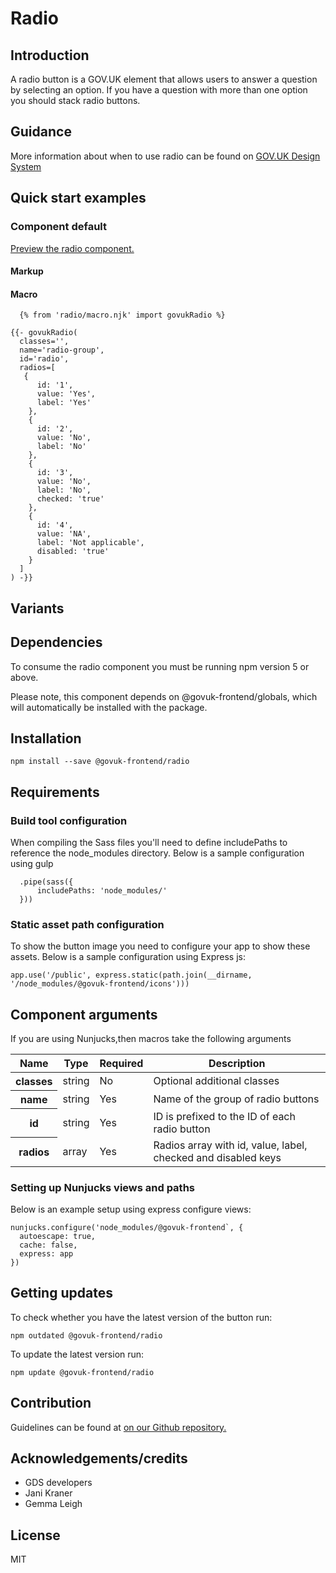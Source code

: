 # Radio

## Introduction

A radio button is a GOV.UK element that allows users to answer a question by selecting an option. If you have a question with more than one option you should stack radio buttons.

## Guidance

More information about when to use radio can be found on [GOV.UK Design System](http://www.linktodesignsystem.com/radio "Link to read guidance on the use of radio on Gov.uk Design system website")

## Quick start examples

### Component default

[Preview the radio component.](http://govuk-frontend-review.herokuapp.com/components/radio/preview)

#### Markup

#### Macro

      {% from 'radio/macro.njk' import govukRadio %}

    {{- govukRadio(
      classes='',
      name='radio-group',
      id='radio',
      radios=[
       {
          id: '1',
          value: 'Yes',
          label: 'Yes'
        },
        {
          id: '2',
          value: 'No',
          label: 'No'
        },
        {
          id: '3',
          value: 'No',
          label: 'No',
          checked: 'true'
        },
        {
          id: '4',
          value: 'NA',
          label: 'Not applicable',
          disabled: 'true'
        }
      ]
    ) -}}

## Variants

## Dependencies

To consume the radio component you must be running npm version 5 or above.

Please note, this component depends on @govuk-frontend/globals, which will automatically be installed with the package.

## Installation

    npm install --save @govuk-frontend/radio

## Requirements

### Build tool configuration

When compiling the Sass files you'll need to define includePaths to reference the node_modules directory. Below is a sample configuration using gulp

      .pipe(sass({
          includePaths: 'node_modules/'
      }))

### Static asset path configuration

To show the button image you need to configure your app to show these assets. Below is a sample configuration using Express js:

    app.use('/public', express.static(path.join(__dirname, '/node_modules/@govuk-frontend/icons')))

## Component arguments

If you are using Nunjucks,then macros take the following arguments

<div>

<table class="govuk-c-table">

<thead class="govuk-c-table__head">

<tr class="govuk-c-table__row">

<th class="govuk-c-table__header" scope="col">Name</th>

<th class="govuk-c-table__header" scope="col">Type</th>

<th class="govuk-c-table__header" scope="col">Required</th>

<th class="govuk-c-table__header" scope="col">Description</th>

</tr>

</thead>

<tbody class="govuk-c-table__body">

<tr class="govuk-c-table__row">

<th class="govuk-c-table__header" scope="row">classes</th>

<td class="govuk-c-table__cell ">string</td>

<td class="govuk-c-table__cell ">No</td>

<td class="govuk-c-table__cell ">Optional additional classes</td>

</tr>

<tr class="govuk-c-table__row">

<th class="govuk-c-table__header" scope="row">name</th>

<td class="govuk-c-table__cell ">string</td>

<td class="govuk-c-table__cell ">Yes</td>

<td class="govuk-c-table__cell ">Name of the group of radio buttons</td>

</tr>

<tr class="govuk-c-table__row">

<th class="govuk-c-table__header" scope="row">id</th>

<td class="govuk-c-table__cell ">string</td>

<td class="govuk-c-table__cell ">Yes</td>

<td class="govuk-c-table__cell ">ID is prefixed to the ID of each radio button</td>

</tr>

<tr class="govuk-c-table__row">

<th class="govuk-c-table__header" scope="row">radios</th>

<td class="govuk-c-table__cell ">array</td>

<td class="govuk-c-table__cell ">Yes</td>

<td class="govuk-c-table__cell ">Radios array with id, value, label, checked and disabled keys</td>

</tr>

</tbody>

</table>

</div>

### Setting up Nunjucks views and paths

Below is an example setup using express configure views:

    nunjucks.configure('node_modules/@govuk-frontend`, {
      autoescape: true,
      cache: false,
      express: app
    })

## Getting updates

To check whether you have the latest version of the button run:

    npm outdated @govuk-frontend/radio

To update the latest version run:

    npm update @govuk-frontend/radio

## Contribution

Guidelines can be found at [on our Github repository.](https://github.com/alphagov/govuk-frontend/blob/master/CONTRIBUTING.md "link to contributing guidelines on our github repository")

## Acknowledgements/credits

*   GDS developers
*   Jani Kraner
*   Gemma Leigh

## License

MIT